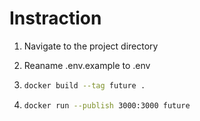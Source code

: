 # Instraction

1. Navigate to the project directory

2. Reaname .env.example to .env

3. ```bash
   docker build --tag future .
   ```
4. ```bash
   docker run --publish 3000:3000 future
   ```
